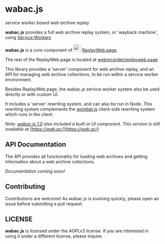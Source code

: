 # wabac.js

*service worker based web archive replay*
  
**wabac.js** provides a full web archive replay system, or 'wayback machine', using
[Service Workers](https://developer.mozilla.org/en-US/docs/Web/API/Service_Worker_API/Using_Service_Workers)

**wabac.js** is a core component of <img src="https://replayweb.page/assets/logo.svg" width="24" height="24"> [ReplayWeb.page](https://replayweb.page).

The rest of the ReplayWeb.page is located at [webrecorder/replayweb.page](https://github.com/webrecorder/replayweb.page)

This library provides a 'server' component for web archive replay, and an API for managing web archive collections,
to be run within a service worker environment.

Besides ReplayWeb.page, the wabac.js service worker system also be used directly or with custom UI.

It includes a 'server' rewriting system, and can also be run in Node. This rewriting system complements the [wombat.js](https://github.com/webrecorder/wombat)
client-side rewriting system which runs in the client.

*Note: [wabac.js 1.0](https://github.com/webrecorder/wabac.js-1.0) also included a built-in UI component. This version is still available at [https://wab.ac/](https://wab.ac/)*


## API Documentation

The API provides all functionality for loading web archives and getting information about a web archive collections.

*Documentation coming soon!*

## Contributing

Contributions are welcome! As wabac.js is evolving quickly, please open an issue before submitting a pull request.

## LICENSE

**wabac.js** is licensed under the AGPLv3 license. If you are interested in using it under a different license, please inquire.
